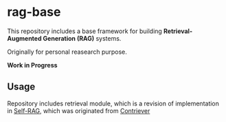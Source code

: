 # rag-base

This repository includes a base framework for building **Retrieval-Augmented Generation (RAG)** systems.

Originally for personal reasearch purpose. 

**Work in Progress**

## Usage

Repository includes retrieval module, which is a revision of implementation in [Self-RAG](https://github.com/AkariAsai/self-rag), which was originated from [Contriever](https://github.com/facebookresearch/contriever)
